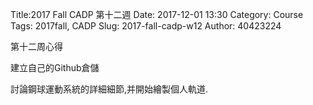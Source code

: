 Title:2017 Fall CADP 第十二週
Date: 2017-12-01 13:30
Category: Course
Tags: 2017fall, CADP
Slug: 2017-fall-cadp-w12
Author: 40423224

第十二周心得

<!-- PELICAN_END_SUMMARY -->

建立自己的Github倉儲

討論鋼球運動系統的詳細細節,并開始繪製個人軌道.
